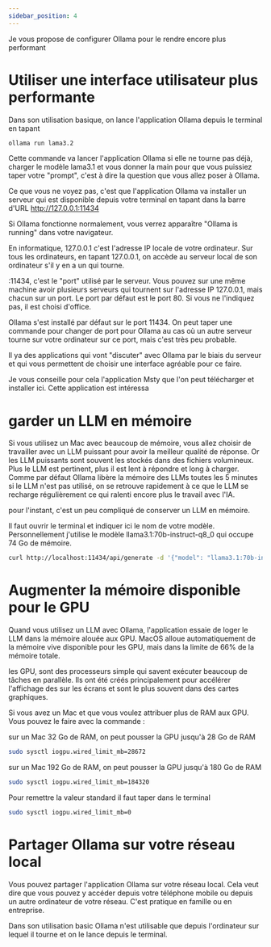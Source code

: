 ```yaml
---
sidebar_position: 4
---
```


Je vous propose de configurer Ollama pour le rendre encore plus performant

# Utiliser une interface utilisateur plus performante

Dans son utilisation basique, on lance l'application Ollama depuis le terminal en tapant

```bash
ollama run lama3.2
```

Cette commande va lancer l'application Ollama si elle ne tourne pas déjà, charger le modèle lama3.1 et vous donner la main pour que vous puissiez taper votre "prompt", c'est à dire la question que vous allez poser à Ollama.

Ce que vous ne voyez pas, c'est que l'application Ollama va installer un serveur qui est disponible depuis votre terminal en tapant dans la barre d'URL http://127.0.0.1:11434

Si Ollama fonctionne normalement, vous verrez apparaître "Ollama is running" dans votre navigateur.

En informatique, 127.0.0.1 c'est l'adresse IP locale de votre ordinateur. Sur tous les ordinateurs, en tapant 127.0.0.1, on accède au serveur local de son ordinateur s'il y en a un qui tourne.

:11434, c'est le "port" utilisé par le serveur. Vous pouvez sur une même machine avoir plusieurs serveurs qui tournent sur l'adresse IP 127.0.0.1, mais chacun sur un port. Le port par défaut est le port 80. Si vous ne l'indiquez pas, il est choisi d'office.

Ollama s'est installé par défaut sur le port 11434. On peut taper une commande pour changer de port pour Ollama au cas où un autre serveur tourne sur votre ordinateur sur ce port, mais c'est très peu probable.

Il ya des applications qui vont "discuter" avec Ollama par le biais du serveur et qui vous permettent de choisir une interface agréable pour ce faire.

Je vous conseille pour cela l'application Msty que l'on peut télécharger et installer ici. Cette application est intéressa

# garder un LLM en mémoire

Si vous utilisez un Mac avec beaucoup de mémoire, vous allez choisir de travailler avec un LLM puissant pour avoir la meilleur qualité de réponse. Or les LLM puissants sont souvent les stockés dans des fichiers volumineux. Plus le LLM est pertinent, plus il est lent à répondre et long à charger. Comme par défaut Ollama libère la mémoire des LLMs toutes les 5 minutes si le LLM n'est pas utilisé, on se retrouve rapidement à ce que le LLM se recharge régulièrement ce qui ralenti encore plus le travail avec l'IA.

pour l'instant, c'est un peu compliqué de conserver un LLM en mémoire.

Il faut ouvrir le terminal et indiquer ici le nom de votre modèle. Personnellement j'utilise le modèle llama3.1:70b-instruct-q8_0 qui occupe 74 Go de mémoire.

```bash
curl http://localhost:11434/api/generate -d '{"model": "llama3.1:70b-instruct-q8_0", "keep_alive": -1}'
```

# Augmenter la mémoire disponible pour le GPU

Quand vous utilisez un LLM avec Ollama, l'application essaie de loger le LLM dans la mémoire alouée aux GPU. MacOS alloue automatiquement de la mémoire vive disponible pour les GPU, mais dans la limite de 66% de la mémoire totale.

les GPU, sont des processeurs simple qui savent exécuter beaucoup de tâches en parallèle. Ils ont été créés principalement pour accélérer l'affichage des sur les écrans et sont le plus souvent dans des cartes graphiques.

Si vous avez un Mac et que vous voulez attribuer plus de RAM aux GPU. Vous pouvez le faire avec la commande :


sur un Mac 32 Go de RAM, on peut pousser la GPU jusqu'à 28 Go de RAM
```bash
sudo sysctl iogpu.wired_limit_mb=28672
```
sur un Mac 192 Go de RAM, on peut pousser la GPU jusqu'à 180 Go de RAM
```bash
sudo sysctl iogpu.wired_limit_mb=184320
```
Pour remettre la valeur standard il faut taper dans le terminal
```bash
sudo sysctl iogpu.wired_limit_mb=0
```

# Partager Ollama sur votre réseau local

Vous pouvez partager l'application Ollama sur votre réseau local. Cela veut dire que vous pouvez y accéder depuis votre téléphone mobile ou depuis un autre ordinateur de votre réseau. C'est pratique en famille ou en entreprise.

Dans son utilisation basic Ollama n'est utilisable que depuis l'ordinateur sur lequel il tourne et on le lance depuis le terminal.